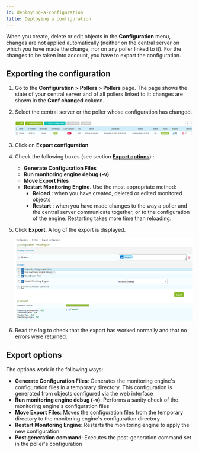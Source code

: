 ```yaml
---
id: deploying-a-configuration
title: Deploying a configuration
---
```


When you create, delete or edit objects in the **Configuration** menu, changes are not applied automatically (neither on the central server on which you have made the change, nor on any poller linked to it). For the changes to be taken into account, you have to export the configuration.

## Exporting the configuration

1. Go to the **Configuration > Pollers > Pollers** page. The page shows the state of your central
server and of all pollers linked to it: changes are shown in the **Conf changed** column.

2. Select the central server or the poller whose configuration has changed.

    ![image](../../assets/monitoring/monitoring-servers/export_conf.png)

3. Click on **Export configuration**.

4. Check the following boxes (see section [**Export options**](#export-options)) :

    - **Generate Configuration Files**
    - **Run monitoring engine debug (-v)**
    - **Move Export Files**
    - **Restart Monitoring Engine**. Use the most appropriate method: 
      - **Reload** : when you have created, deleted or edited monitored objects
      - **Restart** : when you have made changes to the way a poller and the central server communicate together, or 
      to the configuration of the engine. Restarting takes more time than reloading.

5. Click **Export**. A log of the export is displayed.

    ![image](../../assets/monitoring/monitoring-servers/export_conf_done.png)

6. Read the log to check that the export has worked normally and that no errors were returned.

## Export options

The options work in the following ways:

- **Generate Configuration Files**: Generates the monitoring engine's configuration
    files in a temporary directory. This configuration is generated from objects
    configured via the web interface
- **Run monitoring engine debug (-v)**: Performs a sanity check of the monitoring engine's configuration files
- **Move Export Files**: Moves the configuration files from the temporary
    directory to the monitoring engine's configuration directory
- **Restart Monitoring Engine**: Restarts the monitoring engine to apply the new
    configuration
- **Post generation command**: Executes the post-generation command set in the
    poller's configuration
